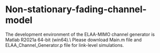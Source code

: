 # Non-stationary-fading-channel-model
The development environment of the ELAA-MIMO channel generator is Matlab R2021a 64-bit (win64).\\
Please download Main.m file and ELAA_Channel_Generator.p file for link-level simulations.
